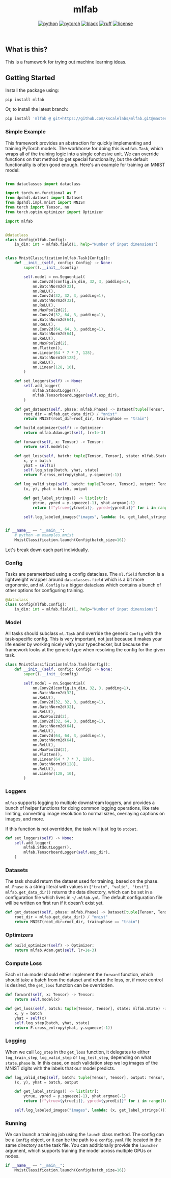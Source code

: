 <div align="center">

# mlfab

[![python](https://img.shields.io/badge/-Python_3.11-blue?logo=python&logoColor=white)](https://github.com/pre-commit/pre-commit)
[![pytorch](https://img.shields.io/badge/PyTorch_2.0+-ee4c2c?logo=pytorch&logoColor=white)](https://pytorch.org/get-started/locally/)
[![black](https://img.shields.io/badge/Code%20Style-Black-black.svg?labelColor=gray)](https://black.readthedocs.io/en/stable/)
[![ruff](https://img.shields.io/badge/Linter-Ruff-red.svg?labelColor=gray)](https://github.com/charliermarsh/ruff)
[![license](https://img.shields.io/badge/License-MIT-green.svg?labelColor=gray)](https://github.com/dpshai/mlfab/blob/master/LICENSE)

</div>

<br />

## What is this?

This is a framework for trying out machine learning ideas.

## Getting Started

Install the package using:

```bash
pip install mlfab
```

Or, to install the latest branch:

```bash
pip install 'mlfab @ git+https://github.com/kscalelabs/mlfab.git@master'
```

### Simple Example

This framework provides an abstraction for quickly implementing and training PyTorch models. The workhorse for doing this is `mlfab.Task`, which wraps all of the training logic into a single cohesive unit. We can override functions on that method to get special functionality, but the default functionality is often good enough. Here's an example for training an MNIST model:

```python

from dataclasses import dataclass

import torch.nn.functional as F
from dpshdl.dataset import Dataset
from dpshdl.impl.mnist import MNIST
from torch import Tensor, nn
from torch.optim.optimizer import Optimizer

import mlfab


@dataclass
class Config(mlfab.Config):
    in_dim: int = mlfab.field(1, help="Number of input dimensions")


class MnistClassification(mlfab.Task[Config]):
    def __init__(self, config: Config) -> None:
        super().__init__(config)

        self.model = nn.Sequential(
            nn.Conv2d(config.in_dim, 32, 3, padding=1),
            nn.BatchNorm2d(32),
            nn.ReLU(),
            nn.Conv2d(32, 32, 3, padding=1),
            nn.BatchNorm2d(32),
            nn.ReLU(),
            nn.MaxPool2d(2),
            nn.Conv2d(32, 64, 3, padding=1),
            nn.BatchNorm2d(64),
            nn.ReLU(),
            nn.Conv2d(64, 64, 3, padding=1),
            nn.BatchNorm2d(64),
            nn.ReLU(),
            nn.MaxPool2d(2),
            nn.Flatten(),
            nn.Linear(64 * 7 * 7, 128),
            nn.BatchNorm1d(128),
            nn.ReLU(),
            nn.Linear(128, 10),
        )

    def set_loggers(self) -> None:
        self.add_logger(
            mlfab.StdoutLogger(),
            mlfab.TensorboardLogger(self.exp_dir),
        )

    def get_dataset(self, phase: mlfab.Phase) -> Dataset[tuple[Tensor, Tensor]]:
        root_dir = mlfab.get_data_dir() / "mnist"
        return MNIST(root_dir=root_dir, train=phase == "train")

    def build_optimizer(self) -> Optimizer:
        return mlfab.Adam.get(self, lr=1e-3)

    def forward(self, x: Tensor) -> Tensor:
        return self.model(x)

    def get_loss(self, batch: tuple[Tensor, Tensor], state: mlfab.State) -> Tensor:
        x, y = batch
        yhat = self(x)
        self.log_step(batch, yhat, state)
        return F.cross_entropy(yhat, y.squeeze(-1))

    def log_valid_step(self, batch: tuple[Tensor, Tensor], output: Tensor, state: mlfab.State) -> None:
        (x, y), yhat = batch, output

        def get_label_strings() -> list[str]:
            ytrue, ypred = y.squeeze(-1), yhat.argmax(-1)
            return [f"ytrue={ytrue[i]}, ypred={ypred[i]}" for i in range(len(ytrue))]

        self.log_labeled_images("images", lambda: (x, get_label_strings()))


if __name__ == "__main__":
    # python -m examples.mnist
    MnistClassification.launch(Config(batch_size=16))
```

Let's break down each part individually.

### Config

Tasks are parametrized using a config dataclass. The `ml.field` function is a lightweight wrapper around `dataclasses.field` which is a bit more ergonomic, and `ml.Config` is a bigger dataclass which contains a bunch of other options for configuring training.

```python
@dataclass
class Config(mlfab.Config):
    in_dim: int = mlfab.field(1, help="Number of input dimensions")
```

### Model

All tasks should subclass `ml.Task` and override the generic `Config` with the task-specific config. This is very important, not just because it makes your life easier by working nicely with your typechecker, but because the framework looks at the generic type when resolving the config for the given task.

```python
class MnistClassification(mlfab.Task[Config]):
    def __init__(self, config: Config) -> None:
        super().__init__(config)

        self.model = nn.Sequential(
            nn.Conv2d(config.in_dim, 32, 3, padding=1),
            nn.BatchNorm2d(32),
            nn.ReLU(),
            nn.Conv2d(32, 32, 3, padding=1),
            nn.BatchNorm2d(32),
            nn.ReLU(),
            nn.MaxPool2d(2),
            nn.Conv2d(32, 64, 3, padding=1),
            nn.BatchNorm2d(64),
            nn.ReLU(),
            nn.Conv2d(64, 64, 3, padding=1),
            nn.BatchNorm2d(64),
            nn.ReLU(),
            nn.MaxPool2d(2),
            nn.Flatten(),
            nn.Linear(64 * 7 * 7, 128),
            nn.BatchNorm1d(128),
            nn.ReLU(),
            nn.Linear(128, 10),
        )
```

### Loggers

`mlfab` supports logging to multiple downstream loggers, and provides a bunch of helper functions for doing common logging operations, like rate limiting, converting image resolution to normal sizes, overlaying captions on images, and more.

If this function is not overridden, the task will just log to `stdout`.

```python
def set_loggers(self) -> None:
    self.add_logger(
        mlfab.StdoutLogger(),
        mlfab.TensorboardLogger(self.exp_dir),
    )
```

### Datasets

The task should return the dataset used for training, based on the phase. `ml.Phase` is a string literal with values in `["train", "valid", "test"]`. `mlfab.get_data_dir()` returns the data directory, which can be set in a configuration file which lives in `~/.mlfab.yml`. The default configuration file will be written on first run if it doesn't exist yet.

```python
def get_dataset(self, phase: mlfab.Phase) -> Dataset[tuple[Tensor, Tensor]]:
    root_dir = mlfab.get_data_dir() / "mnist"
    return MNIST(root_dir=root_dir, train=phase == "train")
```

### Optimizers

```python
def build_optimizer(self) -> Optimizer:
    return mlfab.Adam.get(self, lr=1e-3)
```

### Compute Loss

Each `mlfab` model should either implement the `forward` function, which should take a batch from the dataset and return the loss, or, if more control is desired, the `get_loss` function can be overridden.

```python
def forward(self, x: Tensor) -> Tensor:
    return self.model(x)

def get_loss(self, batch: tuple[Tensor, Tensor], state: mlfab.State) -> Tensor:
    x, y = batch
    yhat = self(x)
    self.log_step(batch, yhat, state)
    return F.cross_entropy(yhat, y.squeeze(-1))
```

### Logging

When we call `log_step` in the `get_loss` function, it delegates to either `log_train_step`, `log_valid_step` or `log_test_step`, depending on what `state.phase` is. In this case, on each validation step we log images of the MNIST digits with the labels that our model predicts.

```python
def log_valid_step(self, batch: tuple[Tensor, Tensor], output: Tensor, state: mlfab.State) -> None:
    (x, y), yhat = batch, output

    def get_label_strings() -> list[str]:
        ytrue, ypred = y.squeeze(-1), yhat.argmax(-1)
        return [f"ytrue={ytrue[i]}, ypred={ypred[i]}" for i in range(len(ytrue))]

    self.log_labeled_images("images", lambda: (x, get_label_strings()))
```

### Running

We can launch a training job using the `launch` class method. The config can be a `Config` object, or it can be the path to a `config.yaml` file located in the same directory as the task file. You can additionally provide the `launcher` argument, which supports training the model across multiple GPUs or nodes.

```python
if __name__ == "__main__":
    MnistClassification.launch(Config(batch_size=16))
```
